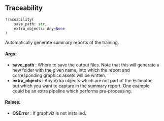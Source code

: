 ## Traceability
```python
Traceability(
	save_path: str,
	extra_objects: Any=None
)
```
Automatically generate summary reports of the training.


#### Args:

* **save_path** :  Where to save the output files. Note that this will generate a new folder with the given name, into        which the report and corresponding graphics assets will be written.
* **extra_objects** :  Any extra objects which are not part of the Estimator, but which you want to capture in the        summary report. One example could be an extra pipeline which performs pre-processing.

#### Raises:

* **OSError** :  If graphviz is not installed.